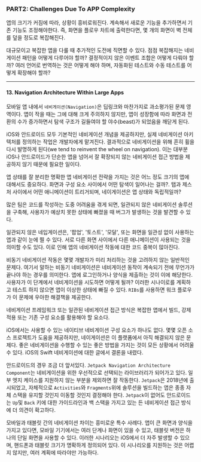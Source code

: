 ### PART2: Challenges Due To APP Complexity

앱의 크기가 커짐에 따라, 상황이 흥비로워진다. 계속해서 새로운 기능을 추가하면서 기존 기능도 조정해야한다. 즉, 화면을 플로우 차트에 출력한다면, 몇 개의 화면이 벽 전체를 덮을 정도로 복잡해진다. 

대규모이고 복잡한 앱을 다룰 때 추가적인 도전에 직면할 수 있다. 점점 복잡해지는 네비게이션 패턴을 어떻게 다루어야 할까? 결정적이지 않은 이벤트 조합은 어떻게 다뤄야 할까? 여러 언어로 번역하는 것은 어떻게 해야 하며, 자동화된 테스트와 수동 테스트를 어떻게 확장해야 할까?

---

#### 13. Navigation Architecture Within Large Apps

모바일 앱 내에서 `네비게이션(Navigation)`은 딥링크와 마찬가지로 과소평가된 문제 영역이다. 앱이 작을 때는 그에 대해 크게 주의하지 않지만, 앱이 성장함에 따라 화면과 전환의 수가 증가하면서 탐색 구조가 길들여야 할 야수(beast)가 되었음을 깨닫게 된다. 

iOS와 안드로이드 모두 기본적인 네비게이션 개념을 제공하지만, 실제 네비게이션 아키텍처를 정의하는 작업은 개발자에게 맡겨진다. 결과적으로 네비게이션을 위해 흔히 휠을 다시 발명하게 된다(we tend to reinvent the wheel on navigation). 이는 대부분 iOS나 안드로이드가 단순한 앱을 넘어서 잘 확장되지 않는 네비게이션 접근 방법을 제공하지 않기 때문에 필요한 일이다. 

앱 상태를 잘 분리한 명확한 앱 네비게이션 전략을 가지는 것은 어느 정도 크기의 앱에 대해서도 중요하다. 화면과 구성 요소 사이에서 어떤 탐색이 일어나는 걸까?. 탭과 제스처 사이에서 어떤 애니메이션이 트리거되며, 네이게이션은 앱 상태와 독립적일까?

많은 팀은 코드를 작성하는 도중 어려움을 겪게 되면, 일관되지 않은 네비게이션 솔루션을 구축해, 사용자가 예상치 못한 상태에 빠졌을 때 버그가 발생하는 것을 발견할 수 있다. 

일관되지 않은 네입게이션은, '팝업', '토스트', '모달', 또는 화면을 일관성 없이 사용하는 앱과 같이 눈에 띌 수 있다. 서로 다른 화면 사이에서 다른 애니메이션이 사용되는 것을 의미할 수도 있다. 이로 인해 앱의 네비게이션 작동에 대한 코드 중복이 많아진다. 

비동기 네비게이션 작동은 몇몇 개발자가 미리 처리하는 것을 고려하지 않는 일반적인 문제다. 여기서 말하는 비동기 네비게이션은 네비게이션 동작이 계속되기 전에 무언가가 끝나야 하는 경우를 의미한다. 앱에 로그인하거나 양식을 제출하는 것이 이에 해당한다. 사용자가 이 단계에서 네비게이션을 시도하면 어떻게 될까? 이러한 시나이로를 계획하고 테스트 하지 않으면 앱이 이상한 상태에 빠질 수 있다. `RIBs`를 사용하면 워크 플로우가 이 문제에 우아한 해결책을 제공한다. 

네비게이션 프레임워크 또는 일관된 네비게이션 접근 방식은 복잡한 앱에서 빌드, 강제 적용 또는 기존 구성 요소를 활용해야 할 요소다. 

iOS에서는 사용할 수 있는 네이티브 네비게이션 구성 요소가 하나도 없다. 몇몇 오픈 소스 프로젝트가 도움을 제공하지만, 네이게이션은 이 플랫폼에서 아직 해결되지 않은 문제다. 좋은 네비게이션을 수행할 수 있는 좋은 방법을 가지는 것이 모든 상황에서 어려울 수 있다. iOS의 Swift 네비게이션에 대한 글에서 결론을 내렸다. 

안드로이드의 경우 조금 더 앞서있다. `Jetpack Navigation Architecture Component`는 네비게이션을 위한 우선적으로 선택되는 라이브러리가 되어가고 있다. 일부 엣지 케이스를 지원하지 않는 부분을 제외하면 잘 작동한다. `Jetpack`은 2018년에 출시되었고, 자체적으로 `Activities`와 `Fragments`위에 솔루션을 빌드하는 앱은 종종 자체 스택을 유지할 것인지 이동할 것인지 결정해야 한다. `Jetpack`이 없어도 안드로이드는 `Up`및 `Back` 키에 대한 가이드라인과 백 스택을 가지고 있는 든 네비게이션 접근 방식에 더 의견이 확고하다.

모바일과 태블릿 간의 네비게이션 차이는 흥미로운 특수 사례다. 앱이 큰 화면과 양식을 가지고 있다면, 모바일 기기에서는 여러 단계나 화면이 있을 수 있고, 태블릿 버전은 하나의 단일 화면을 사용할 수 있다. 이러한 시나리오는 iOS에서 더 자주 발생할 수 있으며, 핸드폰과 태블릿 크기가 명확하게 정의되어 있다. 이 시나리오를 지원하는 것은 어렵지 않지만, 여러 계획에 따라야만 가능하다.
